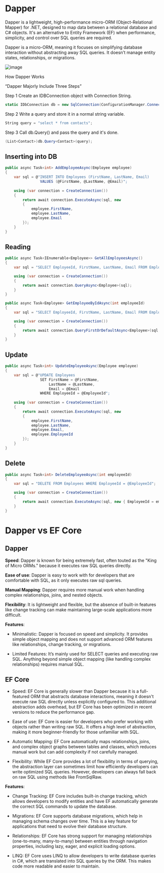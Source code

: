 # Dapper

Dapper is a lightweight, high-performance micro-ORM (Object-Relational Mapper) for .NET, designed to map data between a relational database and C# objects. It's an alternative to Entity Framework (EF) when performance, simplicity, and control over SQL queries are required.

Dapper is a micro-ORM, meaning it focuses on simplifying database interaction without abstracting away SQL queries. It doesn’t manage entity states, relationships, or migrations.


![image](https://github.com/user-attachments/assets/66e1e3e3-be8d-48cb-bcf5-434f5fcca5c0)

How Dapper Works
 
“Dapper Majorly Include Three Steps”
 
Step 1
Create an IDBConnection object with Connection String.

```csharp
static IDbConnection db = new SqlConnection(ConfigurationManager.ConnectionStrings["SqlServerConnString"].ConnectionString);  
```
 
Step 2
Write a query and store it in a normal string variable.

 ```csharp
String query = "select * from contacts";  
```

Step 3
Call db.Query() and pass the query and it's done.

```csharp
(List<Contact>)db.Query<Contact>(query);  
```

## Inserting into DB

```csharp
public async Task<int> AddEmployeeAsync(Employee employee)
{
    var sql = @"INSERT INTO Employees (FirstName, LastName, Email) 
                VALUES (@FirstName, @LastName, @Email)";
                
    using (var connection = CreateConnection())
    {
        return await connection.ExecuteAsync(sql, new
        {
            employee.FirstName,
            employee.LastName,
            employee.Email
        });
    }
}
```

## Reading

```csharp
public async Task<IEnumerable<Employee>> GetAllEmployeesAsync()
{
    var sql = "SELECT EmployeeId, FirstName, LastName, Email FROM Employees";

    using (var connection = CreateConnection())
    {
        return await connection.QueryAsync<Employee>(sql);
    }
}

public async Task<Employee> GetEmployeeByIdAsync(int employeeId)
{
    var sql = "SELECT EmployeeId, FirstName, LastName, Email FROM Employees WHERE EmployeeId = @EmployeeId";

    using (var connection = CreateConnection())
    {
        return await connection.QueryFirstOrDefaultAsync<Employee>(sql, new { EmployeeId = employeeId });
    }
}

```

## Update 

```csharp
public async Task<int> UpdateEmployeeAsync(Employee employee)
{
    var sql = @"UPDATE Employees 
                SET FirstName = @FirstName, 
                    LastName = @LastName, 
                    Email = @Email 
                WHERE EmployeeId = @EmployeeId";
    
    using (var connection = CreateConnection())
    {
        return await connection.ExecuteAsync(sql, new
        {
            employee.FirstName,
            employee.LastName,
            employee.Email,
            employee.EmployeeId
        });
    }
}
```

## Delete

```csharp
public async Task<int> DeleteEmployeeAsync(int employeeId)
{
    var sql = "DELETE FROM Employees WHERE EmployeeId = @EmployeeId";

    using (var connection = CreateConnection())
    {
        return await connection.ExecuteAsync(sql, new { EmployeeId = employeeId });
    }
}
```

 # Dapper vs EF Core

## Dapper

**Speed**: Dapper is known for being extremely fast, often touted as the "King of Micro ORMs." because it executes raw SQL queries directly.

**Ease of use**: Dapper is easy to work with for developers that are comfortable with SQL, as it only executes raw sql queries.

**Manual Mapping**: Dapper requires more manual work when handling complex relationships, joins, and nested objects.

**Flexibility**: It is lightweight and flexible, but the absence of built-in features like change tracking can make maintaining large-scale applications more difficult.

**Features**: 

- Minimalistic: Dapper is focused on speed and simplicity. It provides simple object mapping and does not support advanced ORM features like relationships, change tracking, or migrations.

- Limited Features: It’s mainly used for SELECT queries and executing raw SQL. Anything beyond simple object mapping (like handling complex relationships) requires manual SQL.

## EF Core

- Speed: EF Core is generally slower than Dapper because it is a full-featured ORM that abstracts database interactions, meaning it doesn't execute raw SQL directly unless explicitly configured to. This additional abstraction adds overhead, but EF Core has been optimized in recent versions to reduce the performance gap.

- Ease of use: EF Core is easier for developers who prefer working with objects rather than writing raw SQL. It offers a high level of abstraction, making it more beginner-friendly for those unfamiliar with SQL.

- Automatic Mapping: EF Core automatically maps relationships, joins, and complex object graphs between tables and classes, which reduces manual work but can add complexity if not carefully managed.

- Flexibility: While EF Core provides a lot of flexibility in terms of querying, the abstraction layer can sometimes limit how efficiently developers can write optimized SQL queries. However, developers can always fall back on raw SQL using methods like FromSqlRaw.

**Features**:

- Change Tracking: EF Core includes built-in change tracking, which allows developers to modify entities and have EF automatically generate the correct SQL commands to update the database.

- Migrations: EF Core supports database migrations, which help in managing schema changes over time. This is a key feature for applications that need to evolve their database structure.

- Relationships: EF Core has strong support for managing relationships (one-to-many, many-to-many) between entities through navigation properties, including lazy, eager, and explicit loading options.

- LINQ: EF Core uses LINQ to allow developers to write database queries in C#, which are translated into SQL queries by the ORM. This makes code more readable and easier to maintain.
